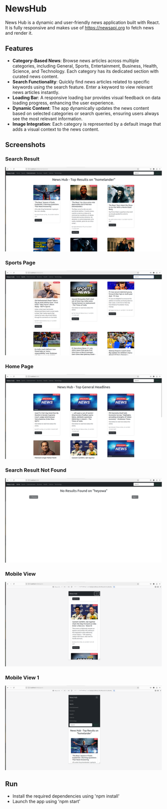 # NewsHub
News Hub is a dynamic and user-friendly news application built with React. It is fully responsive and makes use of https://newsapi.org to fetch news and render it. 

## Features
- **Category-Based News**: Browse news articles across multiple categories, including General, Sports, Entertainment, Business, Health, Science, and Technology. Each category has its dedicated section with curated news content.
- **Search Functionality**: Quickly find news articles related to specific keywords using the search feature. Enter a keyword to view relevant news articles instantly.
- **Loading Bar**: A responsive loading bar provides visual feedback on data loading progress, enhancing the user experience.
- **Dynamic Content**: The app dynamically updates the news content based on selected categories or search queries, ensuring users always see the most relevant information.
- **Image Integration**: Each category is represented by a default image that adds a visual context to the news content.

## Screenshots
### Search Result
![Search Result](screenshots/searchResult.png)

### Sports Page
![Sports Page](screenshots/sportsPage.png)

### Home Page
![Home Page](screenshots/homePage.png)

### Search Result Not Found
![Search Not Found](screenshots/searchNotFound.png)

### Mobile View
![Mobile View](screenshots/mobileView.png)

### Mobile View 1
![Mobile View 1](screenshots/mobileView1.png)

## Run
- Install the required dependencies using 'npm install'
- Launch the app using 'npm start'



